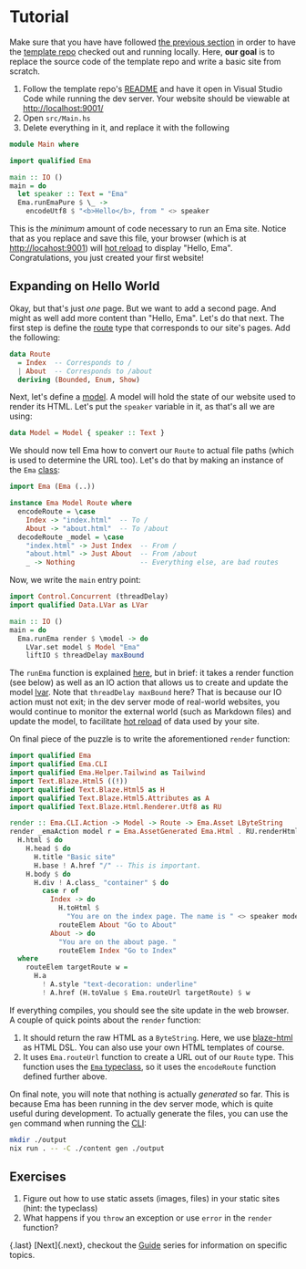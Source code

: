 # Tutorial

Make sure that you have have followed [the previous section](start.md) in order to have the [template repo](https://github.com/srid/ema-template) checked out and running locally. Here, **our goal** is to replace the source code of the template repo and write a basic site from scratch.

1. Follow the template repo's [README](https://github.com/srid/ema-template#getting-started) and have it open in Visual Studio Code while running the dev server. Your website should be viewable at <http://localhost:9001/>
1. Open `src/Main.hs`
1. Delete everything in it, and replace it with the following

```haskell
module Main where

import qualified Ema

main :: IO ()
main = do
  let speaker :: Text = "Ema"
  Ema.runEmaPure $ \_ ->
    encodeUtf8 $ "<b>Hello</b>, from " <> speaker
```

This is the *minimum* amount of code necessary to run an Ema site. Notice that as you replace and save this file, your browser (which is at <http://locahost:9001>) will [hot reload](concepts/hot-reload.md) to display "Hello, Ema". Congratulations, you just created your first website! 

## Expanding on Hello World

Okay, but that's just *one* page. But we want to add a second page. And might as well add more content than "Hello, Ema". Let's do that next. The first step is define the [route](guide/routes.md) type that corresponds to our site's pages. Add the following:

```haskell
data Route
  = Index  -- Corresponds to /
  | About  -- Corresponds to /about
  deriving (Bounded, Enum, Show)
```

Next, let's define a [model](guide/model.md). A model will hold the state of our website used to render its HTML. Let's put the `speaker` variable in it, as that's all we are using:

```haskell
data Model = Model { speaker :: Text }
```

We should now tell Ema how to convert our `Route` to actual file paths (which is used to determine the URL too). Let's do that by making an instance of the `Ema` [class](guide/class.md):

```haskell
import Ema (Ema (..))

instance Ema Model Route where
  encodeRoute = \case
    Index -> "index.html"  -- To /
    About -> "about.html"  -- To /about
  decodeRoute _model = \case
    "index.html" -> Just Index  -- From /
    "about.html" -> Just About  -- From /about
    _ -> Nothing                -- Everything else, are bad routes
```

Now, we write the `main` entry point:

```haskell
import Control.Concurrent (threadDelay)
import qualified Data.LVar as LVar

main :: IO ()
main = do
  Ema.runEma render $ \model -> do
    LVar.set model $ Model "Ema"
    liftIO $ threadDelay maxBound
```

The `runEma` function is explained [here](guide/class.md), but in brief: it takes a render function (see below) as well as an IO action that allows us to create and update the model [lvar](concepts/lvar.md). Note that `threadDelay maxBound` here? That is because our IO action must not exit; in the dev server mode of real-world websites, you would continue to monitor the external world (such as Markdown files) and update the model, to facilitate [hot reload](concepts/hot-reload.md) of data used by your site.

On final piece of the puzzle is to write the aforementioned `render` function:

```haskell
import qualified Ema
import qualified Ema.CLI
import qualified Ema.Helper.Tailwind as Tailwind
import Text.Blaze.Html5 ((!))
import qualified Text.Blaze.Html5 as H
import qualified Text.Blaze.Html5.Attributes as A
import qualified Text.Blaze.Html.Renderer.Utf8 as RU

render :: Ema.CLI.Action -> Model -> Route -> Ema.Asset LByteString
render _emaAction model r = Ema.AssetGenerated Ema.Html . RU.renderHtml $
  H.html $ do
    H.head $ do 
      H.title "Basic site"
      H.base ! A.href "/" -- This is important.
    H.body $ do
      H.div ! A.class_ "container" $ do
        case r of
          Index -> do
            H.toHtml $
              "You are on the index page. The name is " <> speaker model
            routeElem About "Go to About"
          About -> do
            "You are on the about page. "
            routeElem Index "Go to Index"
  where
    routeElem targetRoute w =
      H.a 
        ! A.style "text-decoration: underline" 
        ! A.href (H.toValue $ Ema.routeUrl targetRoute) $ w
```

If everything compiles, you should see the site update in the web browser. A couple of quick points about the `render` function:

1. It should return the raw HTML as a `ByteString`. Here, we use [blaze-html](https://hackage.haskell.org/package/blaze-html) as HTML DSL. You can also use your own HTML templates of course.
1. It uses `Ema.routeUrl` function to create a URL out of our `Route` type. This function uses the [`Ema` typeclass](guide/class.md), so it uses the `encodeRoute` function defined further above.

On final note, you will note that nothing is actually *generated* so far. This is because Ema has been running in the dev server mode, which is quite useful during development. To actually generate the files, you can use the `gen` command when running the [CLI](concepts/cli.md):

```sh
mkdir ./output
nix run . -- -C ./content gen ./output
```

## Exercises

1. Figure out how to use static assets (images, files) in your static sites (hint: the typeclass)
2. What happens if you `throw` an exception or use `error` in the `render` function?

{.last}
[Next]{.next}, checkout the [Guide](guide.md) series for information on specific topics.
